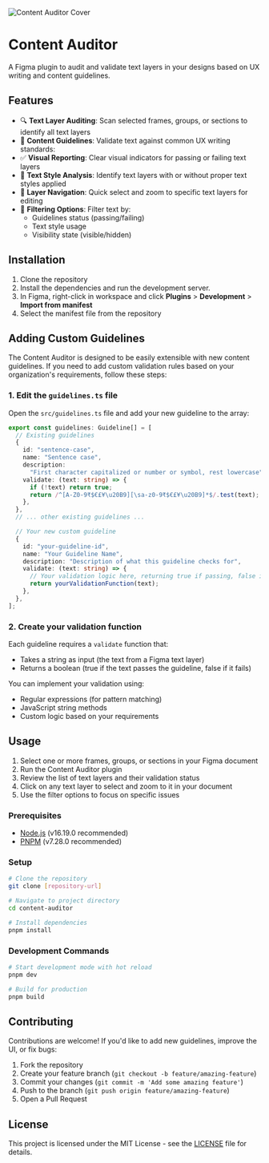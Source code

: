 ![Content Auditor Cover](https://res.cloudinary.com/drch6exvq/image/upload/v1744178659/Plugin/content-audit.jpg)

# Content Auditor

A Figma plugin to audit and validate text layers in your designs based on UX writing and content guidelines.

## Features

- 🔍 **Text Layer Auditing**: Scan selected frames, groups, or sections to identify all text layers
- 📝 **Content Guidelines**: Validate text against common UX writing standards:
- ✅ **Visual Reporting**: Clear visual indicators for passing or failing text layers
- 🎨 **Text Style Analysis**: Identify text layers with or without proper text styles applied
- 🎯 **Layer Navigation**: Quick select and zoom to specific text layers for editing
- 🔎 **Filtering Options**: Filter text by:
  - Guidelines status (passing/failing)
  - Text style usage
  - Visibility state (visible/hidden)

## Installation

1. Clone the repository
2. Install the dependencies and run the development server.
3. In Figma, right-click in workspace and click **Plugins** > **Development** > **Import from manifest**
4. Select the manifest file from the repository

## Adding Custom Guidelines

The Content Auditor is designed to be easily extensible with new content guidelines. If you need to add custom validation rules based on your organization's requirements, follow these steps:

### 1. Edit the `guidelines.ts` file

Open the `src/guidelines.ts` file and add your new guideline to the array:

```typescript
export const guidelines: Guideline[] = [
  // Existing guidelines
  {
    id: "sentence-case",
    name: "Sentence case",
    description:
      "First character capitalized or number or symbol, rest lowercase",
    validate: (text: string) => {
      if (!text) return true;
      return /^[A-Z0-9₹$€£¥\u20B9][\sa-z0-9₹$€£¥\u20B9]*$/.test(text);
    },
  },
  // ... other existing guidelines ...

  // Your new custom guideline
  {
    id: "your-guideline-id",
    name: "Your Guideline Name",
    description: "Description of what this guideline checks for",
    validate: (text: string) => {
      // Your validation logic here, returning true if passing, false if failing
      return yourValidationFunction(text);
    },
  },
];
```

### 2. Create your validation function

Each guideline requires a `validate` function that:

- Takes a string as input (the text from a Figma text layer)
- Returns a boolean (true if the text passes the guideline, false if it fails)

You can implement your validation using:

- Regular expressions (for pattern matching)
- JavaScript string methods
- Custom logic based on your requirements

## Usage

1. Select one or more frames, groups, or sections in your Figma document
2. Run the Content Auditor plugin
3. Review the list of text layers and their validation status
4. Click on any text layer to select and zoom to it in your document
5. Use the filter options to focus on specific issues

### Prerequisites

- [Node.js](https://nodejs.org/) (v16.19.0 recommended)
- [PNPM](https://pnpm.io/) (v7.28.0 recommended)

### Setup

```bash
# Clone the repository
git clone [repository-url]

# Navigate to project directory
cd content-auditor

# Install dependencies
pnpm install
```

### Development Commands

```bash
# Start development mode with hot reload
pnpm dev

# Build for production
pnpm build
```

## Contributing

Contributions are welcome! If you'd like to add new guidelines, improve the UI, or fix bugs:

1. Fork the repository
2. Create your feature branch (`git checkout -b feature/amazing-feature`)
3. Commit your changes (`git commit -m 'Add some amazing feature'`)
4. Push to the branch (`git push origin feature/amazing-feature`)
5. Open a Pull Request

## License

This project is licensed under the MIT License - see the [LICENSE](LICENSE) file for details.
